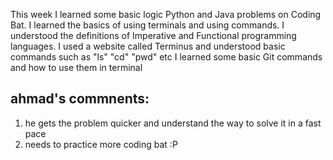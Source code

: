 This week I learned some basic logic Python and Java problems on Coding Bat.
I learned the basics of using terminals and using commands.
I understood the definitions of Imperative and Functional programming languages.
I used a website called Terminus and understood basic commands such as "ls" "cd" "pwd" etc
I learned some basic Git commands and how to use them in terminal

## ahmad's commnents:

1. he gets the problem quicker and understand the way to solve it in a fast pace
2. needs to practice more coding bat :P